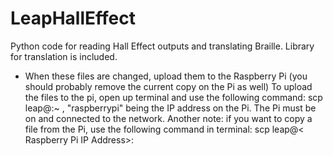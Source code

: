 # LeapHallEffect
Python code for reading Hall Effect outputs and translating Braille. Library for translation is included.

- When these files are changed, upload them to the Raspberry Pi (you should probably remove the current copy on the Pi as well)
    To upload the files to the pi, open up terminal and use the following command: scp <file directory> leap@<Raspberry Pi IP Address>:~ , "raspberrypi" being the IP address on the Pi.      The Pi must be on and connected to the network.
Another note: if you want to copy a file from the Pi,  use the following command in terminal: scp leap@< Raspberry Pi IP Address>:<file directory>
